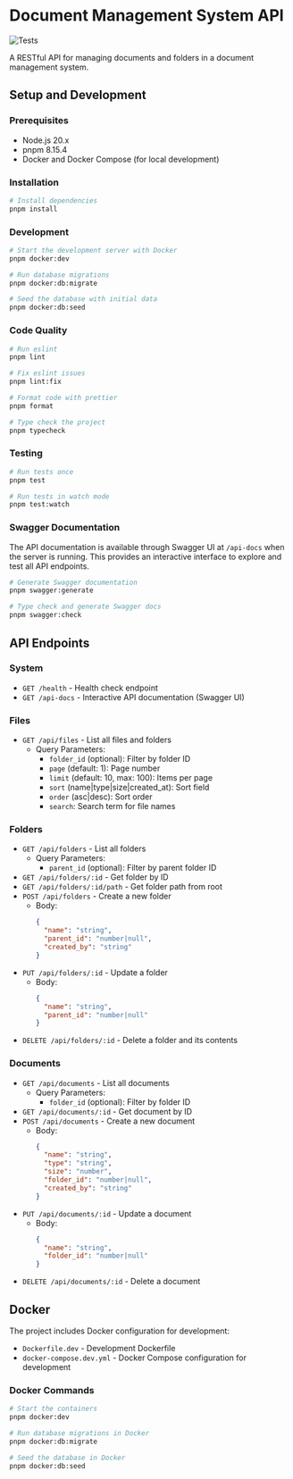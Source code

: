 # Document Management System API

![Tests](https://github.com/chocnut/v/actions/workflows/backend-test.yml/badge.svg)

A RESTful API for managing documents and folders in a document management system.

## Setup and Development

### Prerequisites

- Node.js 20.x
- pnpm 8.15.4
- Docker and Docker Compose (for local development)

### Installation

```bash
# Install dependencies
pnpm install
```

### Development

```bash
# Start the development server with Docker
pnpm docker:dev

# Run database migrations
pnpm docker:db:migrate

# Seed the database with initial data
pnpm docker:db:seed
```

### Code Quality

```bash
# Run eslint
pnpm lint

# Fix eslint issues
pnpm lint:fix

# Format code with prettier
pnpm format

# Type check the project
pnpm typecheck
```

### Testing

```bash
# Run tests once
pnpm test

# Run tests in watch mode
pnpm test:watch
```

### Swagger Documentation

The API documentation is available through Swagger UI at `/api-docs` when the server is running. This provides an interactive interface to explore and test all API endpoints.

```bash
# Generate Swagger documentation
pnpm swagger:generate

# Type check and generate Swagger docs
pnpm swagger:check
```

## API Endpoints

### System
- `GET /health` - Health check endpoint
- `GET /api-docs` - Interactive API documentation (Swagger UI)

### Files
- `GET /api/files` - List all files and folders
  - Query Parameters:
    - `folder_id` (optional): Filter by folder ID
    - `page` (default: 1): Page number
    - `limit` (default: 10, max: 100): Items per page
    - `sort` (name|type|size|created_at): Sort field
    - `order` (asc|desc): Sort order
    - `search`: Search term for file names

### Folders
- `GET /api/folders` - List all folders
  - Query Parameters:
    - `parent_id` (optional): Filter by parent folder ID
- `GET /api/folders/:id` - Get folder by ID
- `GET /api/folders/:id/path` - Get folder path from root
- `POST /api/folders` - Create a new folder
  - Body:
    ```json
    {
      "name": "string",
      "parent_id": "number|null",
      "created_by": "string"
    }
    ```
- `PUT /api/folders/:id` - Update a folder
  - Body:
    ```json
    {
      "name": "string",
      "parent_id": "number|null"
    }
    ```
- `DELETE /api/folders/:id` - Delete a folder and its contents

### Documents
- `GET /api/documents` - List all documents
  - Query Parameters:
    - `folder_id` (optional): Filter by folder ID
- `GET /api/documents/:id` - Get document by ID
- `POST /api/documents` - Create a new document
  - Body:
    ```json
    {
      "name": "string",
      "type": "string",
      "size": "number",
      "folder_id": "number|null",
      "created_by": "string"
    }
    ```
- `PUT /api/documents/:id` - Update a document
  - Body:
    ```json
    {
      "name": "string",
      "folder_id": "number|null"
    }
    ```
- `DELETE /api/documents/:id` - Delete a document

## Docker

The project includes Docker configuration for development:

- `Dockerfile.dev` - Development Dockerfile
- `docker-compose.dev.yml` - Docker Compose configuration for development

### Docker Commands

```bash
# Start the containers
pnpm docker:dev

# Run database migrations in Docker
pnpm docker:db:migrate

# Seed the database in Docker
pnpm docker:db:seed
```
